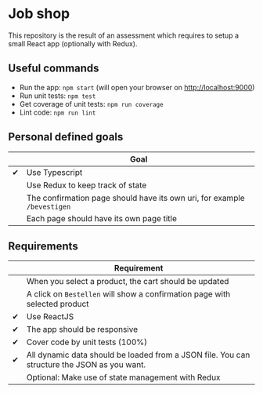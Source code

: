 # Job shop

This repository is the result of an assessment which requires to setup a small React app (optionally with Redux).

## Useful commands
* Run the app: `npm start` (will open your browser on [http://localhost:9000](http://localhost:9000))
* Run unit tests: `npm test`
* Get coverage of unit tests: `npm run coverage`
* Lint code: `npm run lint`

## Personal defined goals
|   | Goal
|---|------
| ✔ | Use Typescript
|   | Use Redux to keep track of state
|   | The confirmation page should have its own uri, for example `/bevestigen`
|   | Each page should have its own page title

## Requirements
|   | Requirement
|---|-------------
|   | When you select a product, the cart should be updated
|   | A click on `Bestellen` will show a confirmation page with selected product
| ✔ | Use ReactJS
| ✔ | The app should be responsive
| ✔ | Cover code by unit tests (100%)
| ✔ | All dynamic data should be loaded from a JSON file. You can structure the JSON as you want.
|   | Optional: Make use of state management with Redux
